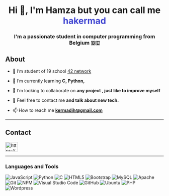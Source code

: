 <h1 align="center">Hi 👋, I'm Hamza but you can call me <span style="color:#4146d1">hakermad</span></h1>
<h3 align="center">I'm a passionate student in computer programming from Belgium 🇧🇪</h3>

## About
- 🔭 I’m student of 19 school [42 network](https://www.s19.be/)

- 🌱 I’m currently learning **C, Python,**

- 👯 I’m looking to collaborate on **any project , just like to improve myself**

- 🤝 Feel free to contact me **and talk about new tech.**

- 📫 How to reach me **kermadih@gmail.com**

-------------------

## Contact
<p align="left">
<a href="https://www.linkedin.com/in/hamza-kermadi-915488177/" target="blank"><img align="center" src="https://raw.githubusercontent.com/rahuldkjain/github-profile-readme-generator/master/src/images/icons/Social/linked-in-alt.svg" alt="https://www.linkedin.com/in/hamza-kermadi-915488177/" height="30" width="40" /></a>
</p>

-------------------

### Languages and Tools  
![JavaScript](https://img.shields.io/badge/javascript-%23323330.svg?style=for-the-badge&logo=javascript&logoColor=%23F7DF1E) ![Python](https://img.shields.io/badge/python-%2314354C.svg?style=for-the-badge&logo=python&logoColor=white) ![C](https://img.shields.io/badge/C-00599C?style=for-the-badge&logo=c&logoColor=white) ![HTML5](https://img.shields.io/badge/html5-%23E34F26.svg?style=for-the-badge&logo=html5&logoColor=white) ![Bootstrap](https://img.shields.io/badge/bootstrap-%23563D7C.svg?style=for-the-badge&logo=bootstrap&logoColor=white) ![MySQL](https://img.shields.io/badge/mysql-%2300f.svg?style=for-the-badge&logo=mysql&logoColor=white) ![Apache](https://img.shields.io/badge/apache-%23D42029.svg?style=for-the-badge&logo=apache&logoColor=white) ![Git](https://img.shields.io/badge/git-%23F05033.svg?style=for-the-badge&logo=git&logoColor=white) ![NPM](https://img.shields.io/badge/NPM-%23000000.svg?style=for-the-badge&logo=npm&logoColor=white) ![Visual Studio Code](https://img.shields.io/badge/VisualStudioCode-0078d7.svg?style=for-the-badge&logo=visual-studio-code&logoColor=white) ![GitHub](https://img.shields.io/badge/github-%23121011.svg?style=for-the-badge&logo=github&logoColor=white) ![Ubuntu](https://img.shields.io/badge/Ubuntu-E95420?style=for-the-badge&logo=ubuntu&logoColor=white) ![PHP](https://img.shields.io/badge/PHP-777BB4?style=for-the-badge&logo=php&logoColor=white) ![Wordpress](https://img.shields.io/badge/wordpress-777BB4?style=for-the-badge&logo=wordpress&logoColor=#0173A9)
